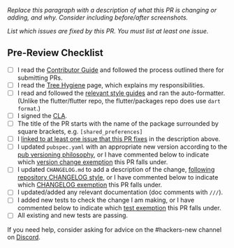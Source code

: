 *Replace this paragraph with a description of what this PR is changing or adding, and why. Consider including before/after screenshots.*

*List which issues are fixed by this PR. You must list at least one issue.*

## Pre-Review Checklist

- [ ] I read the [Contributor Guide] and followed the process outlined there for submitting PRs.
- [ ] I read the [Tree Hygiene] page, which explains my responsibilities.
- [ ] I read and followed the [relevant style guides] and ran the auto-formatter. (Unlike the flutter/flutter repo, the flutter/packages repo does use `dart format`.)
- [ ] I signed the [CLA].
- [ ] The title of the PR starts with the name of the package surrounded by square brackets, e.g. `[shared_preferences]`
- [ ] I [linked to at least one issue that this PR fixes] in the description above.
- [ ] I updated `pubspec.yaml` with an appropriate new version according to the [pub versioning philosophy], or I have commented below to indicate which [version change exemption] this PR falls under.
- [ ] I updated `CHANGELOG.md` to add a description of the change, [following repository CHANGELOG style], or I have commented below to indicate which [CHANGELOG exemption] this PR falls under.
- [ ] I updated/added any relevant documentation (doc comments with `///`).
- [ ] I added new tests to check the change I am making, or I have commented below to indicate which [test exemption] this PR falls under.
- [ ] All existing and new tests are passing.

If you need help, consider asking for advice on the #hackers-new channel on [Discord].

<!-- Links -->
[Contributor Guide]: https://github.com/flutter/packages/blob/main/CONTRIBUTING.md
[Tree Hygiene]: https://github.com/flutter/flutter/blob/master/docs/contributing/Tree-hygiene.md
[relevant style guides]: https://github.com/flutter/packages/blob/main/CONTRIBUTING.md#style
[CLA]: https://cla.developers.google.com/
[Discord]: https://github.com/flutter/flutter/blob/master/docs/contributing/Chat.md
[linked to at least one issue that this PR fixes]: https://github.com/flutter/flutter/blob/master/docs/contributing/Tree-hygiene.md#overview
[pub versioning philosophy]: https://dart.dev/tools/pub/versioning
[version change exemption]: https://github.com/flutter/flutter/blob/master/docs/ecosystem/contributing/README.md#version
[following repository CHANGELOG style]: https://github.com/flutter/flutter/blob/master/docs/ecosystem/contributing/README.md#changelog-style
[CHANGELOG exemption]: https://github.com/flutter/flutter/blob/master/docs/ecosystem/contributing/README.md#changelog
[test exemption]: https://github.com/flutter/flutter/blob/master/docs/contributing/Tree-hygiene.md#tests
